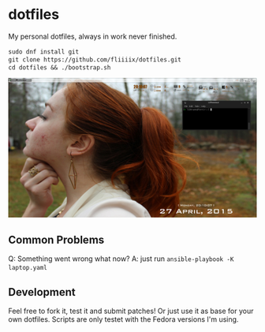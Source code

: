 dotfiles
========

My personal dotfiles, always in work never finished.

```
sudo dnf install git
git clone https://github.com/fliiiix/dotfiles.git
cd dotfiles && ./bootstrap.sh
```

![desktop](desktop.png)

## Common Problems

Q: Something went wrong what now?
A: just run `ansible-playbook -K laptop.yaml`

## Development

Feel free to fork it, test it and submit patches! Or just use it as base 
for your own dotfiles. Scripts are only testet with the Fedora versions I'm using.